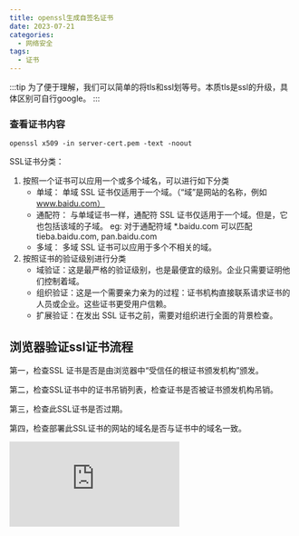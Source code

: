 ```yaml
---
title: openssl生成自签名证书
date: 2023-07-21
categories:
  - 网络安全
tags:
  - 证书
---
```


:::tip
为了便于理解，我们可以简单的将tls和ssl划等号。本质tls是ssl的升级，具体区别可自行google。
:::

### 查看证书内容
```shell
openssl x509 -in server-cert.pem -text -noout
```


SSL证书分类：
1. 按照一个证书可以应用一个或多个域名，可以进行如下分类
    * 单域： 单域 SSL 证书仅适用于一个域。（“域”是网站的名称，例如 www.baidu.com）
    * 通配符： 与单域证书一样，通配符 SSL 证书仅适用于一个域。但是，它也包括该域的子域。 eg: 对于通配符域 *.baidu.com 可以匹配 tieba.baidu.com, pan.baidu.com
    * 多域： 多域 SSL 证书可以应用于多个不相关的域。
2. 按照证书的验证级别进行分类
    * 域验证：这是最严格的验证级别，也是最便宜的级别。企业只需要证明他们控制着域。
    * 组织验证：这是一个需要亲力亲为的过程：证书机构直接联系请求证书的人员或企业。这些证书更受用户信赖。
    * 扩展验证：在发出 SSL 证书之前，需要对组织进行全面的背景检查。



## 浏览器验证ssl证书流程

第一，检查SSL 证书是否是由浏览器中“受信任的根证书颁发机构”颁发。

第二，检查SSL证书中的证书吊销列表，检查证书是否被证书颁发机构吊销。

第三，检查此SSL证书是否过期。

第四，检查部署此SSL证书的网站的域名是否与证书中的域名一致。


![x509v3参数解释](https://www.openssl.org/docs/man3.0/man5/x509v3_config.html)

